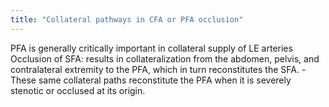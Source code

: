 ```yaml
---
title: "Collateral pathways in CFA or PFA occlusion"
---
```

PFA is generally critically important in collateral supply of LE arteries
Occlusion of SFA: results in collateralization from the abdomen, pelvis, and contralateral extremity to the PFA, which in turn reconstitutes the SFA.
-These same collateral paths reconstitute the PFA when it is severely stenotic or occlused at its origin.

